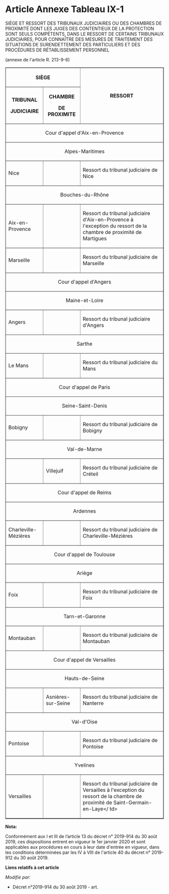 # Article Annexe Tableau IX-1

SIÈGE ET RESSORT DES TRIBUNAUX JUDICIAIRES OU DES CHAMBRES DE PROXIMITÉ DONT LES JUGES DES CONTENTIEUX DE LA PROTECTION SONT
SEULS COMPÉTENTS, DANS LE RESSORT DE CERTAINS TRIBUNAUX JUDICIAIRES, POUR CONNAÎTRE DES MESURES DE TRAITEMENT DES SITUATIONS
DE SURENDETTEMENT DES PARTICULIERS ET DES PROCÉDURES DE RÉTABLISSEMENT PERSONNEL

(annexe de l'article R. 213-9-6)

<table border="1">
  <tbody>
    <tr>
      <th colspan="2">

SIÈGE</th>
      <th rowspan="2">

RESSORT</th>
    </tr>
    <tr>
      <th>

TRIBUNAL

JUDICIAIRE</th>
      <th>

CHAMBRE

DE PROXIMITE</th>
    </tr>
    <tr>
      <td align="center" colspan="3">

Cour d'appel d'Aix-en-Provence</td>
    </tr>
    <tr>
      <td colspan="3" align="center">

Alpes-Maritimes</td>
    </tr>
    <tr>
      <td align="left">

Nice</td>
      <td align="left">
      </td><td align="left">

Ressort du tribunal judiciaire de Nice</td>
    </tr>
    <tr>
      <td colspan="3" align="center">

Bouches-du-Rhône</td>
    </tr>
    <tr>
      <td align="left">

Aix-en-Provence</td>
      <td align="left">
      </td><td align="left">

Ressort du tribunal judiciaire d'Aix-en-Provence à l'exception du ressort de la chambre de proximité de Martigues</td>
    </tr>
    <tr>
      <td align="left">

Marseille</td>
      <td align="left">
      </td><td align="left">

Ressort du tribunal judiciaire de Marseille</td>
    </tr>
    <tr>
      <td colspan="3" align="center">

Cour d'appel d'Angers</td>
    </tr>
    <tr>
      <td colspan="3" align="center">

Maine-et-Loire</td>
    </tr>
    <tr>
      <td align="left">

Angers</td>
      <td align="left">
      </td><td align="left">

Ressort du tribunal judiciaire d'Angers</td>
    </tr>
    <tr>
      <td colspan="3" align="center">

Sarthe</td>
    </tr>
    <tr>
      <td align="left">

Le Mans</td>
      <td align="left">
      </td><td align="left">

Ressort du tribunal judiciaire du Mans</td>
    </tr>
    <tr>
      <td colspan="3" align="center">

Cour d'appel de Paris</td>
    </tr>
    <tr>
      <td align="center" colspan="3">

Seine-Saint-Denis</td>
    </tr>
    <tr>
      <td align="left">

Bobigny</td>
      <td align="left">
      </td><td align="left">

Ressort du tribunal judiciaire de Bobigny</td>
    </tr>
    <tr>
      <td colspan="3" align="center">

Val-de-Marne</td>
    </tr>
    <tr>
      <td align="left">
      </td><td align="left">

Villejuif</td>
      <td align="left">

Ressort du tribunal judiciaire de Créteil</td>
    </tr>
    <tr>
      <td align="center" colspan="3">

Cour d'appel de Reims</td>
    </tr>
    <tr>
      <td align="center" colspan="3">

Ardennes</td>
    </tr>
    <tr>
      <td align="left">

Charleville-Mézières</td>
      <td align="left">
      </td><td align="left">

Ressort du tribunal judiciaire de Charleville-Mézières</td>
    </tr>
    <tr>
      <td align="center" colspan="3">

Cour d'appel de Toulouse</td>
    </tr>
    <tr>
      <td align="center" colspan="3">

Ariège</td>
    </tr>
    <tr>
      <td align="left">

Foix</td>
      <td align="left">
      </td><td align="left">

Ressort du tribunal judiciaire de Foix</td>
    </tr>
    <tr>
      <td colspan="3" align="center">

Tarn-et-Garonne</td>
    </tr>
    <tr>
      <td align="left">

Montauban</td>
      <td align="left">
      </td><td align="left">

Ressort du tribunal judiciaire de Montauban</td>
    </tr>
    <tr>
      <td colspan="3" align="center">

Cour d'appel de Versailles</td>
    </tr>
    <tr>
      <td colspan="3" align="center">

Hauts-de-Seine</td>
    </tr>
    <tr>
      <td align="left">
      </td><td align="left">

Asnières-sur-Seine</td>
      <td align="left">

Ressort du tribunal judiciaire de Nanterre</td>
    </tr>
    <tr>
      <td align="center" colspan="3">

Val-d'Oise</td>
    </tr>
    <tr>
      <td align="left">

Pontoise</td>
      <td align="left">
      </td><td align="left">

Ressort du tribunal judiciaire de Pontoise</td>
    </tr>
    <tr>
      <td colspan="3" align="center">

Yvelines</td>
    </tr>
    <tr>
      <td align="left">

Versailles</td>
      <td align="left">
      </td><td align="left">

Ressort du tribunal judiciaire de Versailles à l'exception du ressort de la chambre de proximité de Saint-Germain-en-Laye</
td>
    </tr>
  </tbody>
</table>

**Nota:**

Conformément aux I et III de l’article 13 du décret n° 2019-914 du 30 août 2019, ces dispositions entrent en vigueur le 1er
janvier 2020 et sont applicables aux procédures en cours à leur date d'entrée en vigueur, dans les conditions déterminées par
les IV à VIII de l'article 40 du décret n° 2019-912 du 30 août 2019.

**Liens relatifs à cet article**

_Modifié par_:

  - Décret n°2019-914 du 30 août 2019 - art.
